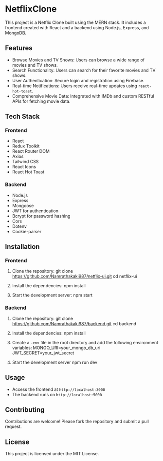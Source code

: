 # NetflixClone

This project is a Netflix Clone built using the MERN stack. It includes a frontend created with React and a backend using Node.js, Express, and MongoDB.

## Features

- Browse Movies and TV Shows: Users can browse a wide range of movies and TV shows.
- Search Functionality: Users can search for their favorite movies and TV shows.
- User Authentication: Secure login and registration using Firebase.
- Real-time Notifications: Users receive real-time updates using `react-hot-toast`.
- Comprehensive Movie Data: Integrated with IMDb and custom RESTful APIs for fetching movie data.
  
## Tech Stack

### Frontend
- React
- Redux Toolkit
- React Router DOM
- Axios
- Tailwind CSS
- React Icons
- React Hot Toast

### Backend
- Node.js
- Express
- Mongoose
- JWT for authentication
- Bcrypt for password hashing
- Cors
- Dotenv
- Cookie-parser

## Installation

### Frontend

1. Clone the repository:
    git clone https://github.com/Namrathakaki987/netflix-ui.git
    cd netflix-ui
    
2. Install the dependencies:
    npm install
    
3. Start the development server:
    npm start
    

### Backend

1. Clone the repository:
    git clone https://github.com/Namrathakaki987/backend.git
    cd backend
  

2. Install the dependencies:
    npm install
    

3. Create a `.env` file in the root directory and add the following environment variables:
    MONGO_URI=your_mongo_db_uri
    JWT_SECRET=your_jwt_secret

4. Start the development server
    npm run dev


## Usage

- Access the frontend at `http://localhost:3000`
- The backend runs on `http://localhost:5000`

## Contributing

Contributions are welcome! Please fork the repository and submit a pull request.

## License

This project is licensed under the MIT License.
